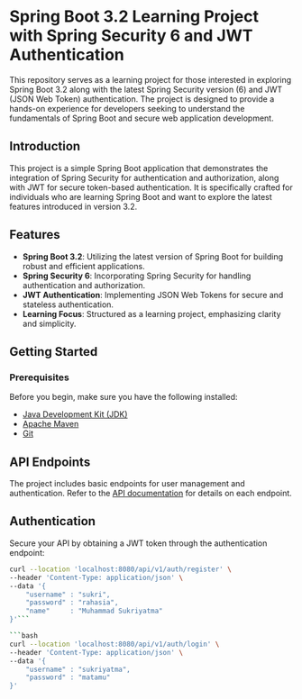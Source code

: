 # Spring Boot 3.2 Learning Project with Spring Security 6 and JWT Authentication

This repository serves as a learning project for those interested in exploring Spring Boot 3.2 along with the latest Spring Security version (6) and JWT (JSON Web Token) authentication. The project is designed to provide a hands-on experience for developers seeking to understand the fundamentals of Spring Boot and secure web application development.

## Introduction

This project is a simple Spring Boot application that demonstrates the integration of Spring Security for authentication and authorization, along with JWT for secure token-based authentication. It is specifically crafted for individuals who are learning Spring Boot and want to explore the latest features introduced in version 3.2.

## Features

- **Spring Boot 3.2**: Utilizing the latest version of Spring Boot for building robust and efficient applications.
- **Spring Security 6**: Incorporating Spring Security for handling authentication and authorization.
- **JWT Authentication**: Implementing JSON Web Tokens for secure and stateless authentication.
- **Learning Focus**: Structured as a learning project, emphasizing clarity and simplicity.

## Getting Started

### Prerequisites

Before you begin, make sure you have the following installed:

- [Java Development Kit (JDK)](https://www.oracle.com/java/technologies/javase-downloads.html)
- [Apache Maven](https://maven.apache.org/download.cgi)
- [Git](https://git-scm.com/downloads)

## API Endpoints

The project includes basic endpoints for user management and authentication. Refer to the [API documentation](http://localhost:8080/swagger-ui.html) for details on each endpoint.

## Authentication

Secure your API by obtaining a JWT token through the authentication endpoint:

```bash
curl --location 'localhost:8080/api/v1/auth/register' \
--header 'Content-Type: application/json' \
--data '{
    "username" : "sukri",
    "password" : "rahasia",
    "name"     : "Muhammad Sukriyatma"
}'```

```bash
curl --location 'localhost:8080/api/v1/auth/login' \
--header 'Content-Type: application/json' \
--data '{
    "username" : "sukriyatma",
    "password" : "matamu"
}'
```
